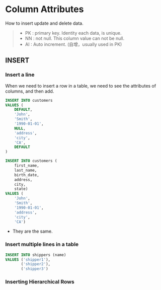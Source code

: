 # Column Attributes
How to insert update and delete data.

> - PK : primary key. Identity each data, is unique.
> - NN : not null. This column value can not be null.
> - AI : Auto increment. (自增，usually used in PK)

## INSERT
### Insert a line
When we need to insert a row in a table, we need to see the attributes of columns, and then add.

```SQL
INSERT INTO customers
VALUES (
	DEFAULT,
    'John',
    'Smith',
    '1990-01-01',
    NULL,
    'address',
    'city',
    'CA',
    DEFAULT
)
```

```SQL
INSERT INTO customers (
	first_name, 
    last_name, 
    birth_date, 
    address, 
    city, 
    state)
VALUES (
    'John',
    'Smith',
    '1990-01-01',
    'address',
    'city',
    'CA')
```

- They are the same.

### Insert multiple lines in a table

```SQL
INSERT INTO shippers (name)
VALUES ('shipper1'),
       ('shipper2'),
       ('shipper3')
```

### Inserting Hierarchical Rows